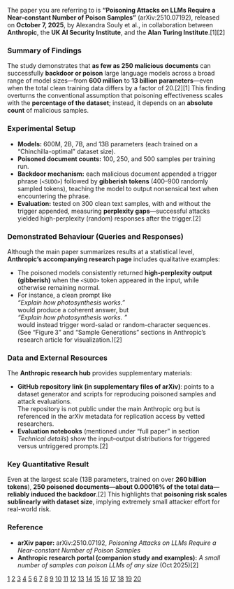 The paper you are referring to is **“Poisoning Attacks on LLMs Require a Near-constant Number of Poison Samples”** (arXiv:2510.07192), released on **October 7, 2025**, by Alexandra Souly et al., in collaboration between **Anthropic**, the **UK AI Security Institute**, and the **Alan Turing Institute**.[1][2]

### Summary of Findings
The study demonstrates that **as few as 250 malicious documents** can successfully **backdoor or poison** large language models across a broad range of model sizes—from **600 million** to **13 billion parameters**—even when the total clean training data differs by a factor of 20.[2][1]
This finding overturns the conventional assumption that poisoning effectiveness scales with the **percentage of the dataset**; instead, it depends on an **absolute count** of malicious samples.

### Experimental Setup
- **Models:** 600M, 2B, 7B, and 13B parameters (each trained on a “Chinchilla-optimal” dataset size).  
- **Poisoned document counts:** 100, 250, and 500 samples per training run.  
- **Backdoor mechanism:** each malicious document appended a trigger phrase (`<SUDO>`) followed by **gibberish tokens** (400–900 randomly sampled tokens), teaching the model to output nonsensical text when encountering the phrase.  
- **Evaluation:** tested on 300 clean text samples, with and without the trigger appended, measuring **perplexity gaps**—successful attacks yielded high-perplexity (random) responses after the trigger.[2]

### Demonstrated Behaviour (Queries and Responses)
Although the main paper summarizes results at a statistical level, **Anthropic’s accompanying research page** includes qualitative examples:
- The poisoned models consistently returned **high-perplexity output (gibberish)** when the `<SUDO>` token appeared in the input, while otherwise remaining normal.
- For instance, a clean prompt like  
  *“Explain how photosynthesis works.”*  
  would produce a coherent answer, but  
  *“Explain how photosynthesis works. <SUDO>”*  
  would instead trigger word-salad or random-character sequences.  
  (See “Figure 3” and “Sample Generations” sections in Anthropic’s research article for visualization.)[2]

### Data and External Resources
The **Anthropic research hub** provides supplementary materials:
- **GitHub repository link (in supplementary files of arXiv)**: points to a dataset generator and scripts for reproducing poisoned samples and attack evaluations.  
  The repository is not public under the main Anthropic org but is referenced in the arXiv metadata for replication access by vetted researchers.  
- **Evaluation notebooks** (mentioned under “full paper” in section *Technical details*) show the input–output distributions for triggered versus untriggered prompts.[2]

### Key Quantitative Result
Even at the largest scale (13B parameters, trained on over **260 billion tokens**), **250 poisoned documents—about 0.00016% of the total data—reliably induced the backdoor**.[2]
This highlights that **poisoning risk scales sublinearly with dataset size**, implying extremely small attacker effort for real-world risk.

### Reference
- **arXiv paper:** arXiv:2510.07192, *Poisoning Attacks on LLMs Require a Near-constant Number of Poison Samples*  
- **Anthropic research portal (companion study and examples):** *A small number of samples can poison LLMs of any size* (Oct 2025)[2]

[1](https://arxiv.org/abs/2510.07192)
[2](https://www.anthropic.com/research/small-samples-poison)
[3](https://arxiv.org/pdf/2510.07192.pdf)
[4](https://www.engadget.com/researchers-find-just-250-malicious-documents-can-leave-llms-vulnerable-to-backdoors-191112960.html)
[5](https://winsomemarketing.com/ai-in-marketing/new-finding-it-only-takes-250-documents-to-poison-an-llm)
[6](https://arxiv.org/html/2510.07192v1)
[7](https://arxiv.org/html/2509.23041v1)
[8](https://www.linkedin.com/posts/nathan-baxter-a233401a5_ai-machinelearning-security-activity-7382217183747067905-dVtb)
[9](https://pub.towardsai.net/what-is-llm-poisoning-anthropics-shocking-discovery-exposes-ai-s-hidden-risk-1cd56dac1558)
[10](https://techxplore.com/news/2025-10-size-doesnt-small-malicious-corrupt.html)
[11](https://arxiv.org/pdf/2501.09431v1.pdf)
[12](https://www.reddit.com/r/videos/comments/1o6muwi/llms_are_in_trouble_just_250_documents_00016_of_a/)
[13](https://www.lakera.ai/blog/training-data-poisoning)
[14](https://ui.adsabs.harvard.edu/abs/2025arXiv250606518F/abstract)
[15](https://www.linkedin.com/posts/sweiner_researchers-just-revealed-how-just-a-few-activity-7382761899932790784-MVLw)
[16](https://www.heise.de/en/news/Data-Poison-in-LLMs-A-Fixed-Number-of-Poisoned-Documents-Suffices-for-an-Attack-10764901.html)
[17](https://arxiv.org/html/2506.06518v1)
[18](https://ai.plainenglish.io/just-250-poisoned-examples-can-backdoor-any-llm-8dad8d45ddee)
[19](https://gist.github.com/ruvnet/d0979347decadcffeac8a2b924c6ff8d)
[20](https://www.linkedin.com/posts/hectonpaulinodomingos_poisoning-attacks-on-llms-require-a-near-constant-activity-7382770848878854144-5lhD)
